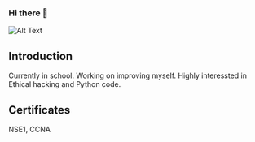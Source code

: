 ### Hi there 👋
![Alt Text](https://media.giphy.com/media/YQitE4YNQNahy/giphy-downsized-large.gif)
## Introduction
Currently in school. Working on improving myself. Highly interessted in Ethical hacking and Python code. 

## Certificates
NSE1, CCNA


